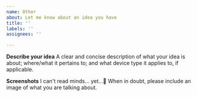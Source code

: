 ```yaml
---
name: Other
about: Let me know about an idea you have
title: ''
labels: ''
assignees: ''

---
```


**Describe your idea**
A clear and concise description of what your idea is about;
where/what it pertains to;
and what device type it applies to, if applicable.

**Screenshots**
I can't read minds... yet...🔮
When in doubt, please include an image of what you are talking about.
